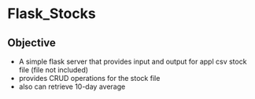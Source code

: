 # Flask_Stocks

## Objective
- A simple flask server that provides input and output for appl csv stock file (file not included)
- provides CRUD operations for the stock file 
- also can retrieve 10-day average
